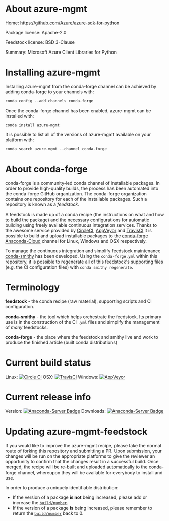 About azure-mgmt
================

Home: https://github.com/Azure/azure-sdk-for-python

Package license: Apache-2.0

Feedstock license: BSD 3-Clause

Summary: Microsoft Azure Client Libraries for Python



Installing azure-mgmt
=====================

Installing azure-mgmt from the conda-forge channel can be achieved by adding conda-forge to your channels with:

```
conda config --add channels conda-forge
```

Once the conda-forge channel has been enabled, azure-mgmt can be installed with:

```
conda install azure-mgmt
```

It is possible to list all of the versions of azure-mgmt available on your platform with:

```
conda search azure-mgmt --channel conda-forge
```


About conda-forge
=================

conda-forge is a community-led conda channel of installable packages.
In order to provide high-quality builds, the process has been automated into the
conda-forge GitHub organization. The conda-forge organization contains one repository 
for each of the installable packages. Such a repository is known as a *feedstock*.

A feedstock is made up of a conda recipe (the instructions on what and how to build
the package) and the necessary configurations for automatic building using freely
available continuous integration services. Thanks to the awesome service provided by
[CircleCI](https://circleci.com/), [AppVeyor](http://www.appveyor.com/)
and [TravisCI](https://travis-ci.org/) it is possible to build and upload installable
packages to the [conda-forge](https://anaconda.org/conda-forge)
[Anaconda-Cloud](http://docs.anaconda.org/) channel for Linux, Windows and OSX respectively.

To manage the continuous integration and simplify feedstock maintenance
[conda-smithy](http://github.com/conda-forge/conda-smithy) has been developed.
Using the ``conda-forge.yml`` within this repository, it is possible to regenerate all of
this feedstock's supporting files (e.g. the CI configuration files) with ``conda smithy regenerate``.


Terminology
===========

**feedstock** - the conda recipe (raw material), supporting scripts and CI configuration.

**conda-smithy** - the tool which helps orchestrate the feedstock.
                   Its primary use is in the construction of the CI ``.yml`` files
                   and simplify the management of *many* feedstocks.

**conda-forge** - the place where the feedstock and smithy live and work to
                  produce the finished article (built conda distributions)

Current build status
====================

Linux: [![Circle CI](https://circleci.com/gh/conda-forge/azure-mgmt-feedstock.svg?style=svg)](https://circleci.com/gh/conda-forge/azure-mgmt-feedstock)
OSX: [![TravisCI](https://travis-ci.org/conda-forge/azure-mgmt-feedstock.svg?branch=master)](https://travis-ci.org/conda-forge/azure-mgmt-feedstock) 
Windows: [![AppVeyor](https://ci.appveyor.com/api/projects/status/github/conda-forge/azure-mgmt-feedstock?svg=True)](https://ci.appveyor.com/project/conda-forge/azure-mgmt-feedstock/branch/master)

Current release info
====================
Version: [![Anaconda-Server Badge](https://anaconda.org/conda-forge/azure-mgmt/badges/version.svg)](https://anaconda.org/conda-forge/azure-mgmt)
Downloads: [![Anaconda-Server Badge](https://anaconda.org/conda-forge/azure-mgmt/badges/downloads.svg)](https://anaconda.org/conda-forge/azure-mgmt)


Updating azure-mgmt-feedstock
=============================

If you would like to improve the azure-mgmt recipe, please take the normal
route of forking this repository and submitting a PR. Upon submission, your changes will
be run on the appropriate platforms to give the reviewer an opportunity to confirm that the
changes result in a successful build. Once merged, the recipe will be re-built and uploaded
automatically to the conda-forge channel, whereupon they will be available for everybody to
install and use.

In order to produce a uniquely identifiable distribution:
 * If the version of a package **is not** being increased, please add or increase
   the [``build/number``](http://conda.pydata.org/docs/building/meta-yaml.html#build-number-and-string). 
 * If the version of a package **is** being increased, please remember to return
   the [``build/number``](http://conda.pydata.org/docs/building/meta-yaml.html#build-number-and-string)
   back to 0.

